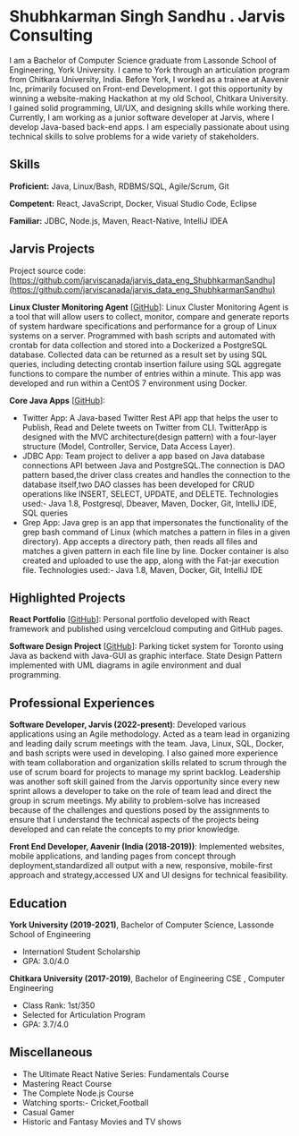 # Shubhkarman Singh Sandhu . Jarvis Consulting

I am a Bachelor of Computer Science graduate from Lassonde School of Engineering, York University. I came to York through an articulation program from Chitkara University, India. Before York, I worked as a trainee at Aavenir Inc, primarily focused on Front-end Development. I got this opportunity by winning a website-making Hackathon at my old School, Chitkara University. I gained solid programming, UI/UX, and designing skills while working there. Currently, I am working as a junior software developer at Jarvis, where I develop Java-based back-end apps. I am especially passionate about using technical skills to solve problems for a wide variety of stakeholders.

## Skills

**Proficient:** Java, Linux/Bash, RDBMS/SQL, Agile/Scrum, Git

**Competent:** React, JavaScript, Docker, Visual Studio Code, Eclipse

**Familiar:** JDBC, Node.js, Maven, React-Native, IntelliJ IDEA

## Jarvis Projects

Project source code: [https://github.com/jarviscanada/jarvis_data_eng_ShubhkarmanSandhu](https://github.com/jarviscanada/jarvis_data_eng_ShubhkarmanSandhu)


**Linux Cluster Monitoring Agent** [[GitHub](https://github.com/jarviscanada/jarvis_data_eng_ShubhkarmanSandhu/tree/master/linux_sql)]: Linux Cluster Monitoring Agent is a tool that will allow users to collect, monitor, compare and generate reports of system hardware specifications and performance for a group of Linux systems on a server. Programmed with bash scripts and automated with crontab for data collection and stored into a Dockerized a PostgreSQL database. Collected data can be returned as a result set by using SQL queries, including detecting crontab insertion failure using SQL aggregate functions to compare the number of entries within a minute. This app was developed and run within a CentOS 7 environment using Docker.

**Core Java Apps** [[GitHub](https://github.com/jarviscanada/jarvis_data_eng_ShubhkarmanSandhu/tree/master/core_java)]:
      
  - Twitter App: A Java-based Twitter Rest API app that helps the user to Publish, Read and Delete tweets on Twitter from CLI. TwitterApp is designed with the MVC architecture(design pattern) with a four-layer structure (Model, Controller, Service, Data Access Layer).
  - JDBC App: Team project to deliver a app based on Java database connections API between Java and PostgreSQL.The connection is DAO pattern based,the driver class creates and handles the connection to the database itself,two DAO classes has been developed for CRUD operations like INSERT, SELECT, UPDATE, and DELETE. Technologies used:- Java 1.8, Postgresql, Dbeaver, Maven, Docker, Git, IntelliJ IDE, SQL queries
  - Grep App: Java grep is an app that impersonates the functionality of the grep bash command of Linux (which matches a pattern in files in a given directory). App accepts a directory path, then reads all files and matches a given pattern in each file line by line. Docker container is also created and uploaded to use the app, along with the Fat-jar execution file. Technologies used:- Java 1.8, Maven, Docker, Git, IntelliJ IDE


## Highlighted Projects
**React Portfolio** [[GitHub](https://github.com/LordSandhu/Portfolio)]: Personal portfolio developed with React framework and published using vercelcloud computing and GitHub pages.

**Software Design Project** [[GitHub](https://github.com/LordSandhu/ParkingTicket-Project-Java)]: Parking ticket system for Toronto using Java as backend with Java-GUI as graphic interface. State Design Pattern implemented with UML diagrams in agile environment and dual programming.


## Professional Experiences

**Software Developer, Jarvis (2022-present)**: Developed various applications using an Agile methodology. Acted as a team lead in organizing and leading daily scrum meetings with the team. Java, Linux, SQL, Docker, and bash scripts were used in developing. I also gained more experience with team collaboration and organization skills related to scrum through the use of scrum board for projects to manage my sprint backlog. Leadership was another soft skill gained from the Jarvis opportunity since every new sprint allows a developer to take on the role of team lead and direct the group in scrum meetings. My ability to problem-solve has increased because of the challenges and questions posed by the assignments to ensure that I understand the technical aspects of the projects being developed and can relate the concepts to my prior knowledge.

**Front End Developer, Aavenir (India (2018-2019))**: Implemented websites, mobile applications, and landing pages from concept through deployment,standardized all output with a new, responsive, mobile-first approach and strategy,accessed UX and UI designs for technical feasibility. 


## Education
**York University (2019-2021)**, Bachelor of Computer Science, Lassonde School of Engineering
- Internationl Student Scholarship
- GPA: 3.0/4.0

**Chitkara University  (2017-2019)**, Bachelor of Engineering CSE , Computer Engineering
- Class Rank: 1st/350
- Selected for Articulation Program
- GPA: 3.7/4.0


## Miscellaneous
- The Ultimate React Native Series: Fundamentals Course
- Mastering React Course
- The Complete Node.js Course
- Watching sports:- Cricket,Football
- Casual Gamer
- Historic and Fantasy Movies and TV shows
